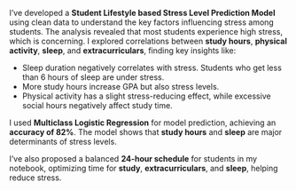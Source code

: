 I’ve developed a **Student Lifestyle based Stress Level Prediction Model** using clean data to understand the key factors influencing stress among students. The analysis revealed that most students experience high stress, which is concerning. I explored correlations between **study hours**, **physical activity**, **sleep**, and **extracurriculars**, finding key insights like:

- Sleep duration negatively correlates with stress. Students who get less than 6 hours of sleep are under stress.
- More study hours increase GPA but also stress levels.
- Physical activity has a slight stress-reducing effect, while excessive social hours negatively affect study time.

I used **Multiclass Logistic Regression** for model prediction, achieving an **accuracy of 82%**. The model shows that **study hours** and **sleep** are major determinants of stress levels.

I’ve also proposed a balanced **24-hour schedule** for students in my notebook, optimizing time for **study**, **extracurriculars**, and **sleep**, helping reduce stress. 
